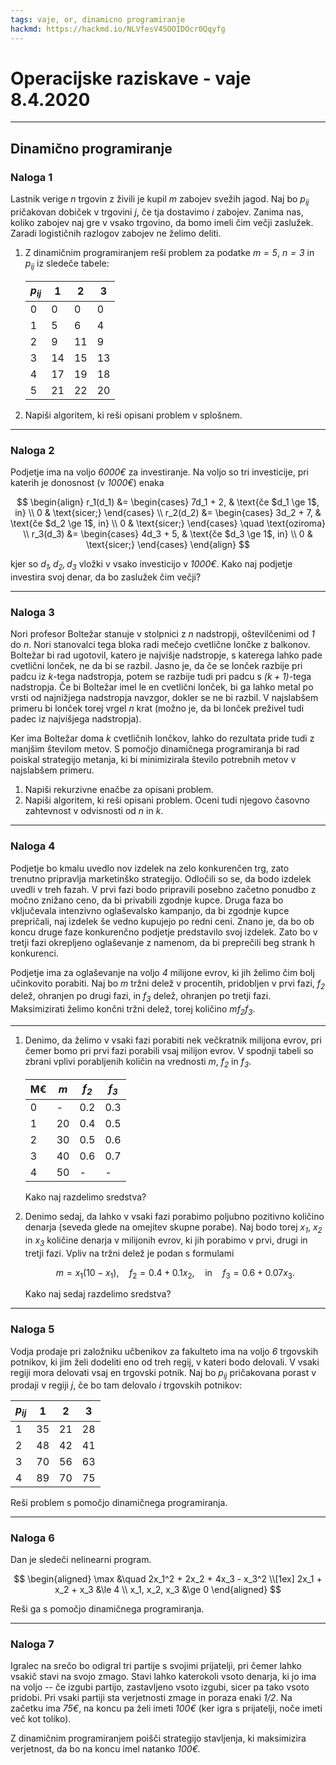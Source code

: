 ```yaml
---
tags: vaje, or, dinamicno programiranje
hackmd: https://hackmd.io/NLVfesV4SOOIDOcr0Qqyfg
---
```

# Operacijske raziskave - vaje 8.4.2020

---

## Dinamično programiranje

### Naloga 1

Lastnik verige <i>$n$</i> trgovin z živili je kupil <i>$m$</i> zabojev svežih jagod. Naj bo <i>$p_{ij}$</i> pričakovan dobiček v trgovini <i>$j$</i>, če tja dostavimo <i>$i$</i> zabojev. Zanima nas, koliko zabojev naj gre v vsako trgovino, da bomo imeli čim večji zaslužek. Zaradi logističnih razlogov zabojev ne želimo deliti.

1. Z dinamičnim programiranjem reši problem za podatke <i>$m = 5$</i>, <i>$n = 3$</i> in <i>$p_{ij}$</i> iz sledeče tabele:

   | <i>$p_{ij}$</i> |  1 |  2 |  3 |
   | --------------- | -- | -- | -- |
   | 0               |  0 |  0 |  0 |
   | 1               |  5 |  6 |  4 |
   | 2               |  9 | 11 |  9 |
   | 3               | 14 | 15 | 13 |
   | 4               | 17 | 19 | 18 |
   | 5               | 21 | 22 | 20 |

2. Napiši algoritem, ki reši opisani problem v splošnem.

---

### Naloga 2

Podjetje ima na voljo <i>$6000 €$</i> za investiranje. Na voljo so tri investicije, pri katerih je donosnost (v <i>$1000 €$</i>) enaka

$$
\begin{align}
r_1(d_1) &= \begin{cases}
7d_1 + 2, & \text{če $d_1 \ge 1$, in} \\
0 & \text{sicer;} \end{cases} \\
r_2(d_2) &= \begin{cases}
3d_2 + 7, & \text{če $d_2 \ge 1$, in} \\
0 & \text{sicer;} \end{cases}
\quad \text{oziroma} \\
r_3(d_3) &= \begin{cases}
4d_3 + 5, & \text{če $d_3 \ge 1$, in} \\
0 & \text{sicer;} \end{cases}
\end{align}
$$

kjer so <i>$d_1, d_2, d_3$</i> vložki v vsako investicijo v <i>$1000 €$</i>. Kako naj podjetje investira svoj denar, da bo zaslužek čim večji?

---

### Naloga 3

Nori profesor Boltežar stanuje v stolpnici z <i>$n$</i> nadstropji, oštevilčenimi od <i>$1$</i> do <i>$n$</i>. Nori stanovalci tega bloka radi mečejo cvetlične lončke z balkonov. Boltežar bi rad ugotovil, katero je najvišje nadstropje, s katerega lahko pade cvetlični lonček, ne da bi se razbil. Jasno je, da če se lonček razbije pri padcu iz <i>$k$</i>-tega nadstropja, potem se razbije tudi pri padcu s <i>$(k+1)$</i>-tega nadstropja. Če bi Boltežar imel le en cvetlični lonček, bi ga lahko metal po vrsti od najnižjega nadstropja navzgor, dokler se ne bi razbil. V najslabšem primeru bi lonček torej vrgel <i>$n$</i> krat (možno je, da bi lonček preživel tudi padec iz najvišjega nadstropja).

Ker ima Boltežar doma <i>$k$</i> cvetličnih lončkov, lahko do rezultata pride tudi z manjšim številom metov. S pomočjo dinamičnega programiranja bi rad poiskal strategijo metanja, ki bi minimizirala število potrebnih metov v najslabšem primeru.

1. Napiši rekurzivne enačbe za opisani problem.
2. Napiši algoritem, ki reši opisani problem. Oceni tudi njegovo časovno zahtevnost v odvisnosti od <i>$n$</i> in <i>$k$</i>.

---

### Naloga 4

Podjetje bo kmalu uvedlo nov izdelek na zelo konkurenčen trg, zato trenutno pripravlja marketinško strategijo. Odločili so se, da bodo izdelek uvedli v treh fazah. V prvi fazi bodo pripravili posebno začetno ponudbo z močno znižano ceno, da bi privabili zgodnje kupce. Druga faza bo vključevala intenzivno oglaševalsko kampanjo, da bi zgodnje kupce prepričali, naj izdelek še vedno kupujejo po redni ceni. Znano je, da bo ob koncu druge faze konkurenčno podjetje predstavilo svoj izdelek. Zato bo v tretji fazi okrepljeno oglaševanje z namenom, da bi preprečili beg strank h konkurenci.

Podjetje ima za oglaševanje na voljo <i>$4$</i> milijone evrov, ki jih želimo čim bolj učinkovito porabiti. Naj bo <i>$m$</i> tržni delež v procentih, pridobljen v prvi fazi, <i>$f_2$</i> delež, ohranjen po drugi fazi, in <i>$f_3$</i> delež, ohranjen po tretji fazi. Maksimizirati želimo končni tržni delež, torej količino <i>$m f_2 f_3$</i>.

----

1. Denimo, da želimo v vsaki fazi porabiti nek večkratnik milijona evrov, pri čemer bomo pri prvi fazi porabili vsaj milijon evrov. V spodnji tabeli so zbrani vplivi porabljenih količin na vrednosti <i>$m$</i>, <i>$f_2$</i> in <i>$f_3$</i>.

   | M€ | <i>$m$</i> | <i>$f_2$</i> | <i>$f_3$</i> |
   | -- | ---------- | ------------ | ------------ |
   | 0  |          - |          0.2 |          0.3 |
   | 1  |         20 |          0.4 |          0.5 |
   | 2  |         30 |          0.5 |          0.6 |
   | 3  |         40 |          0.6 |          0.7 |
   | 4  |         50 |            - |            - |

   Kako naj razdelimo sredstva?

2. Denimo sedaj, da lahko v vsaki fazi porabimo poljubno pozitivno količino denarja (seveda glede na omejitev skupne porabe). Naj bodo torej <i>$x_1$</i>, <i>$x_2$</i> in <i>$x_3$</i> količine denarja v milijonih evrov, ki jih porabimo v prvi, drugi in tretji fazi. Vpliv na tržni delež je podan s formulami

   $$
   m = x_1 (10 - x_1), \quad
   f_2 = 0.4 + 0.1 x_2, \quad \text{in} \quad
   f_3 = 0.6 + 0.07 x_3 .
   $$
 
   Kako naj sedaj razdelimo sredstva?

---

### Naloga 5

Vodja prodaje pri založniku učbenikov za fakulteto ima na voljo <i>$6$</i> trgovskih potnikov, ki jim želi dodeliti eno od treh regij, v kateri bodo delovali. V vsaki regiji mora delovati vsaj en trgovski potnik. Naj bo <i>$p_{ij}$</i> pričakovana porast v prodaji v regiji <i>$j$</i>, če bo tam delovalo <i>$i$</i> trgovskih potnikov:

| <i>$p_{ij}$</i> |  1 |  2 |  3 |
| --------------- | -- | -- | -- |
| 1               | 35 | 21 | 28 |
| 2               | 48 | 42 | 41 |
| 3               | 70 | 56 | 63 |
| 4               | 89 | 70 | 75 |

Reši problem s pomočjo dinamičnega programiranja.

---

### Naloga 6

Dan je sledeči nelinearni program.

$$
\begin{aligned}
\max &\quad 2x_1^2 + 2x_2 + 4x_3 - x_3^2 \\[1ex]
2x_1 + x_2 + x_3 &\le 4 \\
x_1, x_2, x_3 &\ge 0
\end{aligned}
$$

Reši ga s pomočjo dinamičnega programiranja.

---

### Naloga 7

Igralec na srečo bo odigral tri partije s svojimi prijatelji, pri čemer lahko vsakič stavi na svojo zmago. Stavi lahko katerokoli vsoto denarja, ki jo ima na voljo -- če izgubi partijo, zastavljeno vsoto izgubi, sicer pa tako vsoto pridobi. Pri vsaki partiji sta verjetnosti zmage in poraza enaki <i>$1/2$</i>. Na začetku ima <i>$75 €$</i>, na koncu pa želi imeti <i>$100 €$</i> (ker igra s prijatelji, noče imeti več kot toliko).

Z dinamičnim programiranjem poišči strategijo stavljenja, ki maksimizira verjetnost, da bo na koncu imel natanko <i>$100 €$<i>.